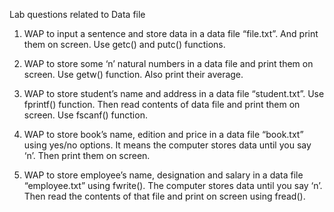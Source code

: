 Lab questions related to Data file

1. WAP to input a sentence and store data in a data file “file.txt”. And print them on screen. Use getc() and putc() functions.

2. WAP to store some ‘n’ natural numbers in a data file and print them on screen. Use getw() function. Also print their average.

3. WAP to store student’s name and address in a data file “student.txt”. Use fprintf() function.
Then read contents of data file and print them on screen. Use fscanf() function.

4. WAP to store book’s name, edition and price in a data file “book.txt” using yes/no options. It means the computer stores data until you say ‘n’. Then print them on screen.

5. WAP to store employee’s name, designation and salary in a data file “employee.txt” using fwrite(). The computer stores data until you say ‘n’. Then read the contents of that file and print on screen using fread().